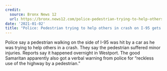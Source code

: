 ```yaml
---
credit:
  source: Bronx News 12
  url: https://bronx.news12.com/police-pedestrian-trying-to-help-others-in-crash-on-i-95-gets-hit-by-car
date: '2021-01-02'
title: "Police: Pedestrian trying to help others in crash on I-95 gets hit by car"
---
```

Police say a pedestrian walking on the side of I-95 was hit by a car as he was trying to help others in a crash.
They say the pedestrian suffered minor injuries.
Reports say it happened overnight in Westport.
The good Samaritan apparently also got a verbal warning from police for “reckless use of the highway by a pedestrian.”
